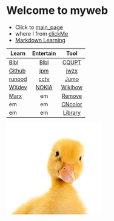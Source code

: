 # Welcome to myweb
- Click to [main_page](https://howthep.github.io/myweb/main.html)
- where I from [clickMe](https://github.com)
- [Markdown Learning](https://www.runoob.com/markdown/md-tutorial.html)

| Learn | Entertain | Tool |
| -----| :----: | :----: |
| [Blbl](https://www.bilibili.com) | [Blbl](https://www.bilibili.com) | [CQUPT](https://www.cqupt.edu.cn) |
| [Github](https://www.github.com) | [jpm](https://m.dushu.com/showbook/100989/) | [jwzx](http://jwc.cqupt.edu.cn/) |
| [runood](https://www.runood.com) | [cctv](https://www.cctv.com/) | [Jumo](https://www.jiumodiary.com/) |
| [WXdev](https://mp.weixin.qq.com/) | [NOKIA](https://zzkia.noddl.me/) | [Wikihow](https://zh.wikihow.com/首页) |
| [Marx](https://www.marxists.org/chinese/marx/capital/01.htm) | em | [Remove](https://www.remove.bg/zh) |
| em | em | [CNcolor](http://zhongguose.com/) |
| em | em | [Library](http://ydtsg.cqupt.edu.cn:8089/sms/opac/search/showiphoneSearch.action?wxProductId=716&openid=oCTV_1KrCkhDkAFMnMO1pxu-0gCw) |

<img src="001/image/duck.png" width="50%">
